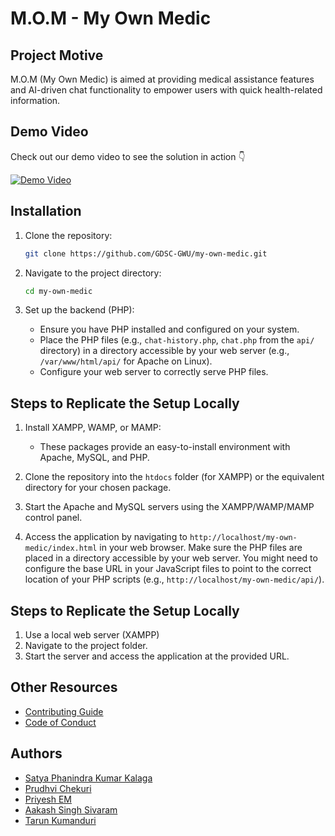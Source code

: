 # M.O.M - My Own Medic

## Project Motive
M.O.M (My Own Medic) is aimed at providing medical assistance features and AI-driven chat functionality to empower users with quick health-related information.

## Demo Video
Check out our demo video to see the solution in action 👇

[![Demo Video](https://img.youtube.com/vi/fUp6sxivwbo/0.jpg)](https://www.youtube.com/watch?v=fUp6sxivwbo)

## Installation

1.  Clone the repository:
    ```sh
    git clone https://github.com/GDSC-GWU/my-own-medic.git
    ```
2.  Navigate to the project directory:
    ```sh
    cd my-own-medic
    ```
3.  Set up the backend (PHP):

    *   Ensure you have PHP installed and configured on your system.
    *   Place the PHP files (e.g., `chat-history.php`, `chat.php` from the `api/` directory) in a directory accessible by your web server (e.g., `/var/www/html/api/` for Apache on Linux).
    *   Configure your web server to correctly serve PHP files.

## Steps to Replicate the Setup Locally

1.  Install XAMPP, WAMP, or MAMP:

    *   These packages provide an easy-to-install environment with Apache, MySQL, and PHP.

2.  Clone the repository into the `htdocs` folder (for XAMPP) or the equivalent directory for your chosen package.

3.  Start the Apache and MySQL servers using the XAMPP/WAMP/MAMP control panel.

4.  Access the application by navigating to `http://localhost/my-own-medic/index.html` in your web browser.  Make sure the PHP files are placed in a directory accessible by your web server. You might need to configure the base URL in your JavaScript files to point to the correct location of your PHP scripts (e.g., `http://localhost/my-own-medic/api/`).

## Steps to Replicate the Setup Locally
1. Use a local web server (XAMPP)
2. Navigate to the project folder.
3. Start the server and access the application at the provided URL.

## Other Resources
- [Contributing Guide](CONTRIBUTING.md)  
- [Code of Conduct](CODE_OF_CONDUCT.md)

## Authors
- [Satya Phanindra Kumar Kalaga]() 
- [Prudhvi Chekuri]() 
- [Priyesh EM]()
- [Aakash Singh Sivaram]()
- [Tarun Kumanduri]() 
